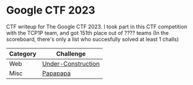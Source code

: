 # Google CTF 2023
CTF writeup for The Google CTF 2023. I took part in this CTF competition with the TCP1P team, and got 151th place out of ???? teams (In the scoreboard, there's only a list who succesfully solved at least 1 challs)

| Category | Challenge |
| --- | --- |
| Web | [Under-Construction](/Google%20CTF%202023/Under-Construction/)
| Misc | [Papapapa](/Google%20CTF%202023/Papapapa/)